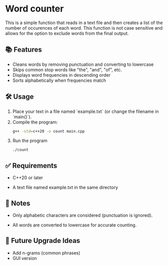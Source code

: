 # Word counter
This is a simple function that reads in a text file and then creates a list of the number of occurences of each word. This function is not case sensitive and allows for the option to exclude words from the final output.

## 📚 Features

- Cleans words by removing punctuation and converting to lowercase
- Skips common stop words like "the", "and", "of", etc.
- Displays word frequencies in descending order
- Sorts alphabetically when frequencies match

## 🛠️ Usage
<ol>
<li>Place your text in a file named `example.txt` (or change the filename in `main()`).

<li>Compile the program:

```bash
g++ -std=c++20 -o count main.cpp 
```

<li>Run the program

```bash
./count
```
</ol>

## ✅ Requirements
- C++20 or later

- A text file named example.txt in the same directory

## 📌 Notes
- Only alphabetic characters are considered (punctuation is ignored).

- All words are converted to lowercase for accurate counting.

## 🧪 Future Upgrade Ideas

- Add n-grams (common phrases)
- GUI version